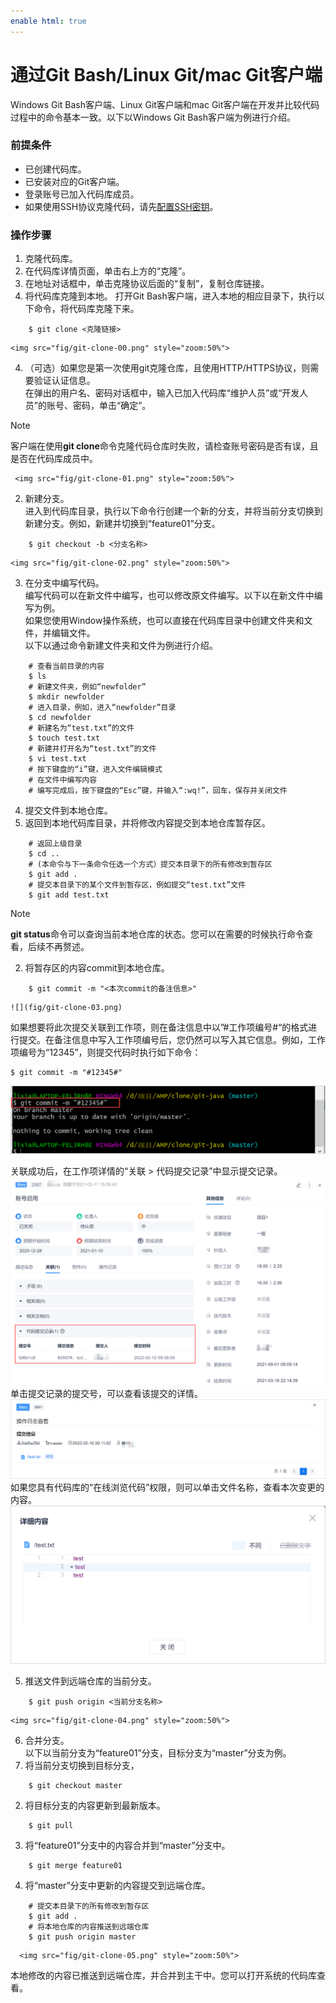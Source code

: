 ```yaml
---
enable html: true
---
```

# 通过Git Bash/Linux Git/mac Git客户端

Windows Git Bash客户端、Linux Git客户端和mac Git客户端在开发并比较代码过程中的命令基本一致。以下以Windows Git Bash客户端为例进行介绍。

### 前提条件
* 已创建代码库。
* 已安装对应的Git客户端。
* 登录账号已加入代码库成员。
* 如果使用SSH协议克隆代码，请先[配置SSH密钥](9.4.0-set-ssh.md)。

### 操作步骤
1. 克隆代码库。
  1. 在代码库详情页面，单击右上方的“克隆”。
  2. 在地址对话框中，单击克隆协议后面的“复制”，复制仓库链接。              
  3. 将代码库克隆到本地。
  打开Git Bash客户端，进入本地的相应目录下，执行以下命令，将代码库克隆下来。
```
    $ git clone <克隆链接>
```
    
    <img src="fig/git-clone-00.png" style="zoom:50%">

  4. （可选）如果您是第一次使用git克隆仓库，且使用HTTP/HTTPS协议，则需要验证认证信息。                      
    在弹出的用户名、密码对话框中，输入已加入代码库“维护人员”或“开发人员”的账号、密码，单击“确定”。
> [!NOTE]
> 客户端在使用**git clone**命令克隆代码仓库时失败，请检查账号密码是否有误，且是否在代码库成员中。
     
     <img src="fig/git-clone-01.png" style="zoom:50%">
 
2. 新建分支。                
     进入到代码库目录，执行以下命令行创建一个新的分支，并将当前分支切换到新建分支。例如，新建并切换到“feature01”分支。
```
    $ git checkout -b <分支名称>
```
    <img src="fig/git-clone-02.png" style="zoom:50%">

3. 在分支中编写代码。            
     编写代码可以在新文件中编写，也可以修改原文件编写。以下以在新文件中编写为例。             
     如果您使用Window操作系统，也可以直接在代码库目录中创建文件夹和文件，并编辑文件。              
     以下以通过命令新建文件夹和文件为例进行介绍。
```
    # 查看当前目录的内容
    $ ls
    # 新建文件夹，例如“newfolder”
    $ mkdir newfolder
    # 进入目录，例如，进入“newfolder”目录
    $ cd newfolder
    # 新建名为“test.txt”的文件
    $ touch test.txt
    # 新建并打开名为“test.txt”的文件
    $ vi test.txt
    # 按下键盘的“i”键，进入文件编辑模式
    # 在文件中编写内容
    # 编写完成后，按下键盘的“Esc”键，并输入“:wq!”，回车，保存并关闭文件
```

4. 提交文件到本地仓库。
  1. 返回到本地代码库目录，并将修改内容提交到本地仓库暂存区。
```
    # 返回上级目录
    $ cd ..
    # (本命令与下一条命令任选一个方式）提交本目录下的所有修改到暂存区
    $ git add .
    # 提交本目录下的某个文件到暂存区，例如提交“test.txt”文件
    $ git add test.txt
```
> [!NOTE]
> **git status**命令可以查询当前本地仓库的状态。您可以在需要的时候执行命令查看，后续不再赘述。

  2. 将暂存区的内容commit到本地仓库。
```
    $ git commit -m "<本次commit的备注信息>"
```
    ![](fig/git-clone-03.png)               

   如果想要将此次提交关联到工作项，则在备注信息中以”#工作项编号#“的格式进行提交。在备注信息中写入工作项编号后，您仍然可以写入其它信息。例如，工作项编号为“12345”，则提交代码时执行如下命令：
```
$ git commit -m "#12345#"
```
   ![](fig/代码库-提交-关联工作项-gitbash.png)                  

  关联成功后，在工作项详情的“关联 > 代码提交记录”中显示提交记录。         
  ![](fig/代码提交-工作项.png)                
  单击提交记录的提交号，可以查看该提交的详情。        
  ![](fig/代码提交-工作项-提交记录.png)                
  如果您具有代码库的“在线浏览代码”权限，则可以单击文件名称，查看本次变更的内容。                       
   ![](fig/代码提交-工作项-变更详情.png)                          

5. 推送文件到远端仓库的当前分支。
```
    $ git push origin <当前分支名称>
```
    
    <img src="fig/git-clone-04.png" style="zoom:50%">

6. 合并分支。            
    以下以当前分支为“feature01”分支，目标分支为“master”分支为例。         
  1. 将当前分支切换到目标分支，
```
    $ git checkout master
```
  2. 将目标分支的内容更新到最新版本。
```
    $ git pull
```
  3. 将“feature01”分支中的内容合并到“master”分支中。
```
    $ git merge feature01
```
  4. 将“master”分支中更新的内容提交到远端仓库。
```
    # 提交本目录下的所有修改到暂存区
    $ git add .
    # 将本地仓库的内容推送到远端仓库
    $ git push origin master
```
      
      <img src="fig/git-clone-05.png" style="zoom:50%">

本地修改的内容已推送到远端仓库，并合并到主干中。您可以打开系统的代码库查看。







